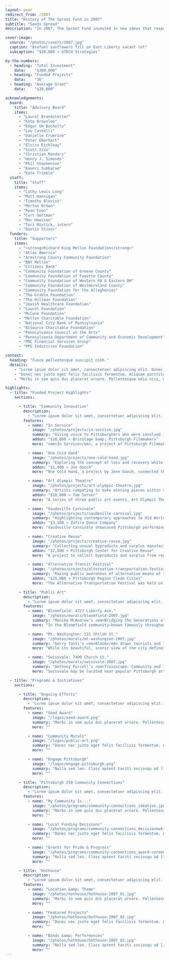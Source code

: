 ```yaml
---
layout: year
redirect_from: /2007
title: "History of The Sprout Fund in 2007"
subtitle: "Seeds Spread"
description: "In 2007, The Sprout Fund invested in new ideas that responded to community requests for proposals and travelled across the region to cultivate projects in celebration of Pittsburgh’s 250th anniversary."

cover-image:
  source: "/photos/covers/2007.jpg"
  caption: "Biofuel sunflowers fill an East Liberty vacant lot"
  subcaption: "$20,000 » GTECH Strategies"

by-the-numbers:
  - heading: "Total Investment"
    data:    "$360,600"
  - heading: "Funded Projects"
    data:    "36"
  - heading: "Average Grant"
    data:    "$10,000"

acknowledgements:
  board:
    title: "Advisory Board"
    items:
      - "Laurel Brandstetter"
      - "Kate Brownlee"
      - "Edgar Um Bucholtz"
      - "Lou Castelli"
      - "Danielle Crumrine"
      - "Peter Eberhart"
      - "Elvira Eichleay"
      - "Scott Izzo"
      - "Christian Manders"
      - "Henry J. Simonds"
      - "Phil Stephenson"
      - "Kaveri Subbarao"
      - "Kate Trimble"
  staff:
    title: "Staff"
    items:
      - "Cathy Lewis Long"
      - "Matt Hannigan"
      - "Timothy Blevins"
      - "Morton Brown"
      - "Ryan Coon"
      - "Curt Gettman"
      - "Mac Howison"
      - "Tori Mistick, intern"
      - "Dustin Stiver"
  funders:
    title: "Supporters"
    items:
      - "<strong>Richard King Mellon Foundation</strong>"
      - "Atlas America"
      - "Armstrong County Community Foundation"
      - "BNY Mellon"
      - "Citizens Bank"
      - "Community Foundation of Greene County"
      - "Community Foundation of Fayette County"
      - "Community Foundation of Western PA & Eastern OH"
      - "Community Foundation of Westmoreland County"
      - "Community Foundation for the Alleghenies"
      - "The Grable Foundation"
      - "The Hillman Foundation"
      - "Jewish Healthcare Foundation"
      - "Laurel Foundation"
      - "McCune Foundation"
      - "Mellon Charitable Foundation"
      - "National City Bank of Pennsylvania"
      - "NiSource Charitable Foundation"
      - "Pennsylvania Council on the Arts"
      - "Pennsylvania Department of Community and Economic Development"
      - "PNC Financial Services Group"
      - "PPG Industries Foundation"

context:
  heading: "Fusce pellentesque suscipit nibh."
  details:
    - "Lorem ipsum dolor sit amet, consectetuer adipiscing elit. Donec odio. Quisque volutpat mattis eros. Nullam malesuada erat ut turpis. Suspendisse urna nibh, viverra non, semper suscipit, posuere a, pede."
    - "Donec nec justo eget felis facilisis fermentum. Aliquam porttitor mauris sit amet orci. Aenean dignissim pellentesque felis."
    - "Morbi in sem quis dui placerat ornare. Pellentesque odio nisi, euismod in, pharetra a, ultricies in, diam. Sed arcu. Cras consequat."

highlights:
  - title: "Funded Project Highlights"
    sections:

      - title: "Community Innovation"
        description:
          - "Lorem ipsum dolor sit amet, consectetuer adipiscing elit. Phasellus hendrerit. Pellentesque aliquet nibh nec urna. In nisi neque, aliquet vel, dapibus id, mattis vel, nisi. Sed pretium, ligula sollicitudin laoreet viverra, tortor libero sodales leo, eget blandit nunc tortor eu nibh."
        features:
          - name: "In Service"
            image: "/photos/projects/in-service.jpg"
            summary: "Giving voice to Pittsburghers who were involved in the Iraq war: from soldiers to government officials to war correspondents."
            addon: "$10,000 » Bricolage &amp; Pittsburgh Filmmakers"
            more: "<em>In Service</em>, a project of Pittsburgh Filmmakers and Bricolage Theatre Company, is a multimedia performance and film project, combining live performance, projected video, and still images to recreate the first-hand experiences of men and women serving in the Iraq War as soldiers, government officials, and war correspondents. In a community theater setting at the downtown Harris Theatre, native Pittsburghers recount their personal war narratives, telling the stories of how world events shape our city and its people, and how our world is changed, too, by people here at home. Also part of the project, a gallery of photography is on display at the Melwood Screening Room, featuring the work of local photographers reflecting on the war, complementing stories with striking imagery and creating a complete, powerful, emotional experience."

          - name: "One Cold Hand"
            image: "/photos/projects/one-cold-hand.jpg"
            summary: "Exploring the concept of loss and recovery while collecting lost gloves all over Pittsburgh and even reuniting some with their rightful owners."
            addon: "$1,000 » Jen Gooch"
            more: "One Cold Hand, a project by Jenn Gooch, connected the Pittsburgh community by focusing on one common, but unfortunate, event—the loss of a glove. Centered around the website Onecoldhand.com, the project magnified and explored the concept of loss, while also collecting and saving gloves lost throughout the city in the chance that they may be found again, creating a representative emblem of hope and community. Over the course of a winter, One Cold Hand collected 450 gloves and returned more than a dozen to their owners. The project was covered in over 145 media outlets worldwide through the Associated Press, including the New York Times and BBC Radio London, and locally in the Pittsburgh Post-Gazette, Tribune Review, and on KDKA television news."

          - name: "Art Olympic Theatre"
            image: "/photos/projects/art-olympic-theatre.jpg"
            summary: "Artists competing to make winning pieces within a specific period of time. Equal parts gallery opening, sporting event, and theatrical performance!"
            addon: "$10,000 » Tom Sarver"
            more: "A series of three public art events, Art Olympic Theatre invited local and visiting artists to compete in a variety of themes and artistic mediums and make winning pieces of art within a specific period of time. Equal parts gallery opening, sporting event, and theatrical performance, each event helped make art more accessible to a wider community through a uniquely engaging program."

          - name: "Vaudeville Carnivale"
            image: "/photos/projects/vaudeville-carnival.jpg"
            summary: "Highlighting contemporary approaches to Old World theater inspired by vaudeville, burlesque, gypsy carnivals, variety shows, and circuses."
            addon: "$3,100 » Zafira Dance Company"
            more: "Vaudeville Carnivale showcased Pittsburgh performing artists at the Kelly-Strayhorn Theater in a festival-like atmosphere to highlight contemporary approaches to Old World theater. The Zafira Dance Company, a troupe inspired by vaudeville, burlesque, variety shows, and circuses, transformed the lobby and auditorium of the Kelly-Strayhorn Theatre into a gypsy carnival atmosphere with food, vendors, and performances."

          - name: "Creative Reuse"
            image: "/photos/projects/creative-reuse.jpg"
            summary: "Collecting unsual byproducts and surplus manufactures to sell to the public and host hands-on creativity and making events."
            addon: "$7,500 » Pittsburgh Center for Creative Reuse"
            more: "A project to collect byproducts and surplus from regional manufacturers and other businesses, Creative Reuse Pittsburgh operated a center where the materials could be sold to the public. The organization provided new options for handling commercial waste materials, created opportunities to learn about and contribute to environmental stewardship, and offered hands-on public creativity events to infuse new energy into Pittsburgh’s communities and organizations."

          - name: "Alternative Transit Festival"
            image: "/photos/projects/alternative-transportation-festival.jpg"
            summary: "Raisng public awareness of alternative means of transportation and advocating for the use of public transportation, car-sharing, alternative fuels, and human-powered vehicles."
            addon: "$25,000 » Pittsburgh Region Clean Cities"
            more: "The Alternative Transportation Festival was held on October 5th, 2007 in Market Square Downtown, the Southside Works, and Oakland’s Schenley Plaza. Taking on a life of its own, the project partners represented the bulk of activity in the transportation field in Pittsburgh. Led by Pittsburgh Region Clean Cities, Steel City Biofuels, Bike Pittsburgh, and Restorative Events, LLC., the festival directly engaged a variety of participant audiences including the Downtown workforce, Oakland’s student population, and shoppers and visitors in the Southside Works and nearby river walk area. A mix of fun and excitement, education and advocacy, and discussion and demonstration, the Alternative Transportation Festival presented the current trends and emerging innovations happening right now, in Pittsburgh to new audiences."

      - title: "Public Art"
        description:
          - "Lorem ipsum dolor sit amet, consectetuer adipiscing elit. Phasellus hendrerit. Pellentesque aliquet nibh nec urna. In nisi neque, aliquet vel, dapibus id, mattis vel, nisi. Sed pretium, ligula sollicitudin laoreet viverra, tortor libero sodales leo, eget blandit nunc tortor eu nibh."
        features:
          - name: "Bloomfield: 4727 Liberty Ave."
            image: "/photos/murals/bloomfield-2007.jpg"
            summary: "Monika McAndrew’s <em>Bridging the Generations of Bloomfield</em> showcases old and new residents of Pittsburgh’s “Little Italy” on the side of an iconic neighborhood drug store."
            more: "In the Bloomfield community—known famously throughout the city as “Pittsburgh’s Little Italy,”—there’s a lot to celebrate: a thriving business district with Italian-themed shops and restaurants, a rich multicultural history, and the “Little Italy Days” street fair that began in 2002 and draws an approximate 20,000 attendees annually. Artist Monika McAndrew festively combines all of these elements in her Bloomfield mural by depicting a parade from the community’s past to present. The background consists of a true-to-life streetscape, complete with the area’s most iconic piece of architecture, the Bloomfield Bridge. George Washington and his men bring up the rear of the parade, harkening back to the area’s Revolutionary War era roots, when Washington provided its namesake by describing it as a “field of many blooms.” Next to take up the path are pairs of traditionally clothed immigrants, representing the waves of different ethnicities settling in the area. Finally, a present-day grandfather and granddaughter lead the parade and suggest the community’s multi-generational appeal today. The entire scene is framed by the outstretched hands of a romantic couple fit for classic Italian cinema, warmed by the glow of the sunset color palette chosen by McAndrew. Whatever brings you to the area next—be it a romantic dinner date, an ethnic festival, or a mid-day errand—make sure to include viewing this mural in your next Bloomfield experience!"

          - name: "Mt. Washington: 131 Shiloh St."
            image: "/photos/murals/mt-washington-2007.jpg"
            summary: "Gerry Tonti’s <em>Bloom</em> draws tourists and locals away from the majestic Grandview Overlook and into the heart of the business district in Mt. Washington."
            more: "While its beautiful, scenic view of the city defines Mt. Washington for most Pittsburgh residents, the area also holds local treasures that may come as a surprise to those who don’t live there. Shiloh Street is home to restaurants, shops, and a beautiful city park, but visitors to Mt. Washington rarely tread past the overlook area on Grandview Avenue. Residents of Mt. Washington saw a Sprout mural as an opportunity to not only make a beautiful contribution to their community, but also entice visitors to discover its full potential by venturing onto Shiloh Street. With this intention in mind, artist Gerry Tonti created a design with a focus on the wall’s upper-right-hand corner—the portion of the building that can be seen from Grandview Avenue—to draw viewers further into the community. For the scene itself, community members wanted a visually pleasing design that would reflect the idyllic calm of an evening spent gazing at the city skyline. The mural’s skillfully painted, delicate cherry blossoms and serene blue hues help to create this soothing feeling. Now, Mt. Washington residents and visitors alike can make a leisurely walk past this mural and onto Shiloh Street part of their relaxation routine."

          - name: "Swissvale: 7400 Church St."
            image: "/photos/murals/swissvale-2007.jpg"
            summary: "Anthony Purcell’s <em>Trainscape: Community and Industry</em> echoes Swissvale’s railroad heritage while showing the contemporary neighborhood in bright, vivid colors."
            more: "Swissvale may be located near popular Pittsburgh attractions like Kennywood Park and the Waterfront shopping district, but beautiful, residential area has an identity all its own, with many local businesses and resources.  Artist Anthony Purcell was challenged to come up with a design that would fit a very long, low wall for his 2007 mural in the heart of this unique area. Fortunately, he discovered that one critical piece of Swissvale’s history fit this shape perfectly: a train. Famous Pittsburgh entrepreneur George Westinghouse founded railroad equipment supplier Union Switch and Signal Company in Swissvale in the late 19th century. Westinghouse’s company employed many Swissvale residents, and proved to be an important part of the community’s development. While these historic roots provide the background for the iconic engine in the mural, Purcell also used a cartoonish style and bright color palette to transition into Swissvale’s present. The pleasant, rolling hills and houses on the right side of the mural represent the community today, with its abundance of green space and picturesque homes. Purcell’s mural, too, has become a distinct part of this striking landscape."

  - title: "Programs & Initiatives"
    sections:

      - title: "Ongoing Efforts"
        description:
          - "Lorem ipsum dolor sit amet, consectetuer adipiscing elit. Phasellus hendrerit. Pellentesque aliquet nibh nec urna. In nisi neque, aliquet vel, dapibus id, mattis vel, nisi. Sed pretium, ligula sollicitudin laoreet viverra, tortor libero sodales leo, eget blandit nunc tortor eu nibh."
        features:
          - name: "Seed Award"
            image: "/logos/seed-award.png"
            summary: "Morbi in sem quis dui placerat ornare. Pellentesque odio nisi, euismod in, pharetra a, ultricies in, diam. Sed arcu. Cras consequat."
            more: ""

          - name: "Community Murals"
            image: "/logos/public-art.png"
            summary: "Donec nec justo eget felis facilisis fermentum. Aliquam porttitor mauris sit amet orci. Aenean dignissim pellentesque felis."
            more: ""

          - name: "Engage Pittsburgh"
            image: "/logos/engage-pittsburgh.png"
            summary: "Nulla sed leo. Class aptent taciti sociosqu ad litora torquent per conubia nostra, per inceptos himenaeos."
            more: ""

      - title: "Pittsburgh 250 Community Connections"
        description:
          - "Lorem ipsum dolor sit amet, consectetuer adipiscing elit. Phasellus hendrerit. Pellentesque aliquet nibh nec urna. In nisi neque, aliquet vel, dapibus id, mattis vel, nisi. Sed pretium, ligula sollicitudin laoreet viverra, tortor libero sodales leo, eget blandit nunc tortor eu nibh."
        features:
          - name: "My Community Is..."
            image: "/photos/programs/community-connections_ideation.jpg"
            summary: "Morbi in sem quis dui placerat ornare. Pellentesque odio nisi, euismod in, pharetra a, ultricies in, diam. Sed arcu. Cras consequat."
            more: ""

          - name: "Local Funding Decisions"
            image: "/photos/programs/community-connections_decisionmaking.jpg"
            summary: "Donec nec justo eget felis facilisis fermentum. Aliquam porttitor mauris sit amet orci. Aenean dignissim pellentesque felis."
            more: ""

          - name: "Grants for Pride & Progress"
            image: "/photos/programs/community-connections_award-ceremony.jpg"
            summary: "Nulla sed leo. Class aptent taciti sociosqu ad litora torquent per conubia nostra, per inceptos himenaeos."
            more: ""

      - title: "Hothouse"
        description:
          - "Lorem ipsum dolor sit amet, consectetuer adipiscing elit. Phasellus hendrerit. Pellentesque aliquet nibh nec urna. In nisi neque, aliquet vel, dapibus id, mattis vel, nisi. Sed pretium, ligula sollicitudin laoreet viverra, tortor libero sodales leo, eget blandit nunc tortor eu nibh."
        features:
          - name: "Location &amp; Theme"
            image: "/photos/hothouse/hothouse-2007_01.jpg"
            summary: "Morbi in sem quis dui placerat ornare. Pellentesque odio nisi, euismod in, pharetra a, ultricies in, diam. Sed arcu. Cras consequat."
            more: ""

          - name: "Featured Projects"
            image: "/photos/hothouse/hothouse-2007_02.jpg"
            summary: "Donec nec justo eget felis facilisis fermentum. Aliquam porttitor mauris sit amet orci. Aenean dignissim pellentesque felis."
            more: ""

          - name: "Bands &amp; Performances"
            image: "/photos/hothouse/hothouse-2007_03.jpg"
            summary: "Nulla sed leo. Class aptent taciti sociosqu ad litora torquent per conubia nostra, per inceptos himenaeos."
            more: ""
---
```

